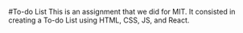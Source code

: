 #To-do List
This is an assignment that we did for MIT. It consisted in creating a To-do List using HTML, CSS, JS, and React. 
